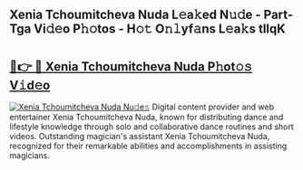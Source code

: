 ## Xenia Tchoumitcheva Nuda L𝚎a𝚔ed N𝚞𝚍e - Part-Tga Vi𝚍𝚎o P𝚑𝚘tos - H𝚘𝚝 O𝚗𝚕yf𝚊ns L𝚎a𝚔s tllqK

# <h2><a href="http://kfay6h2.oniu.top/?m=Xenia+Tchoumitcheva+Nuda">🔗👉 🔴 Xenia Tchoumitcheva Nuda P𝚑ot𝚘𝚜 V𝚒d𝚎o</a></h2>

[![Xenia Tchoumitcheva Nuda Nu𝚍e𝚜](https://i.imgur.com/0qMVB7G.gif)](http://kfay6h2.oniu.top/?m=Xenia+Tchoumitcheva+Nuda)
Digital content provider and web entertainer Xenia Tchoumitcheva Nuda, known for distributing dance and lifestyle knowledge through solo and collaborative dance routines and short videos. Outstanding magician's assistant Xenia Tchoumitcheva Nuda, recognized for their remarkable abilities and accomplishments in assisting magicians.  
